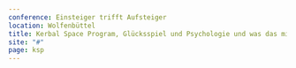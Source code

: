 ```yaml
---
conference: Einsteiger trifft Aufsteiger
location: Wolfenbüttel
title: Kerbal Space Program, Glücksspiel und Psychologie und was das mit dem (Berufs)leben zu tun hat.
site: "#"
page: ksp
---
```

